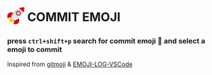 <h1>
  <sub><img src="./images/icon.png" height="40"></sub>
  COMMIT EMOJI
</h1>

### press `ctrl+shift+p` search for commit emoji :rocket: and select a emoji to commit

Inspired from [gitmoji](https://gitmoji.carloscuesta.me/) & [EMOJI-LOG-VSCode](https://github.com/ahmadawais/Emoji-Log-VSCode)

